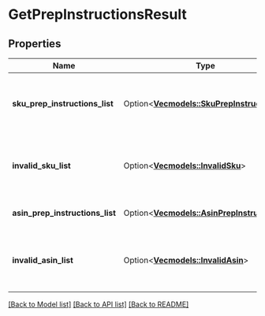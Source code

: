 # GetPrepInstructionsResult

## Properties

Name | Type | Description | Notes
------------ | ------------- | ------------- | -------------
**sku_prep_instructions_list** | Option<[**Vec<models::SkuPrepInstructions>**](SKUPrepInstructions.md)> | A list of SKU labeling requirements and item preparation instructions. | [optional]
**invalid_sku_list** | Option<[**Vec<models::InvalidSku>**](InvalidSKU.md)> | A list of invalid SKU values and the reason they are invalid. | [optional]
**asin_prep_instructions_list** | Option<[**Vec<models::AsinPrepInstructions>**](ASINPrepInstructions.md)> | A list of item preparation instructions. | [optional]
**invalid_asin_list** | Option<[**Vec<models::InvalidAsin>**](InvalidASIN.md)> | A list of invalid ASIN values and the reasons they are invalid. | [optional]

[[Back to Model list]](../README.md#documentation-for-models) [[Back to API list]](../README.md#documentation-for-api-endpoints) [[Back to README]](../README.md)


